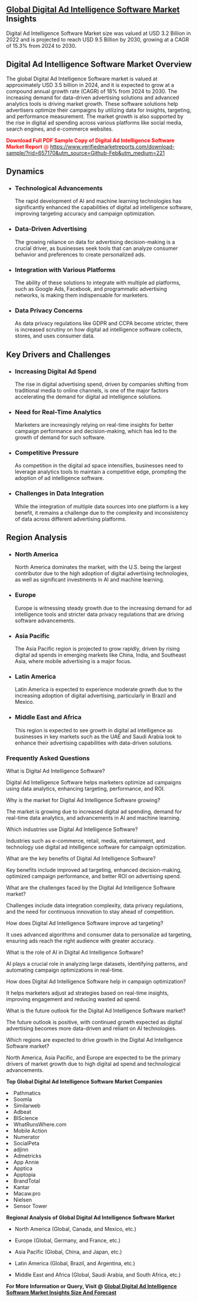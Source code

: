 <h2><a href="https://www.verifiedmarketreports.com/download-sample/?rid=657170&amp;utm_source=Github&amp;utm_medium=221" target="_blank">Global Digital Ad Intelligence Software Market</a> Insights</h2><p>Digital Ad Intelligence Software Market size was valued at USD 3.2 Billion in 2022 and is projected to reach USD 9.5 Billion by 2030, growing at a CAGR of 15.3% from 2024 to 2030.</p><p> <h2>Digital Ad Intelligence Software Market Overview</h2> <p>The global Digital Ad Intelligence Software market is valued at approximately USD 3.5 billion in 2024, and it is expected to grow at a compound annual growth rate (CAGR) of 18% from 2024 to 2030. The increasing demand for data-driven advertising solutions and advanced analytics tools is driving market growth. These software solutions help advertisers optimize their campaigns by utilizing data for insights, targeting, and performance measurement. The market growth is also supported by the rise in digital ad spending across various platforms like social media, search engines, and e-commerce websites.</p> <p><p><span class=""><span style="color: #ff0000;"><strong>Download Full PDF Sample Copy of Digital Ad Intelligence Software Market Report</strong> @ </span><a href="https://www.verifiedmarketreports.com/download-sample/?rid=657170&amp;utm_source=Github-Feb&amp;utm_medium=221" target="_blank">https://www.verifiedmarketreports.com/download-sample/?rid=657170&amp;utm_source=Github-Feb&amp;utm_medium=221</a></span></p></p> <h2>Dynamics</h2> <ul> <li><h3>Technological Advancements</h3> The rapid development of AI and machine learning technologies has significantly enhanced the capabilities of digital ad intelligence software, improving targeting accuracy and campaign optimization.</li> <li><h3>Data-Driven Advertising</h3> The growing reliance on data for advertising decision-making is a crucial driver, as businesses seek tools that can analyze consumer behavior and preferences to create personalized ads.</li> <li><h3>Integration with Various Platforms</h3> The ability of these solutions to integrate with multiple ad platforms, such as Google Ads, Facebook, and programmatic advertising networks, is making them indispensable for marketers.</li> <li><h3>Data Privacy Concerns</h3> As data privacy regulations like GDPR and CCPA become stricter, there is increased scrutiny on how digital ad intelligence software collects, stores, and uses consumer data.</li> </ul> <h2>Key Drivers and Challenges</h2> <ul> <li><h3>Increasing Digital Ad Spend</h3> The rise in digital advertising spend, driven by companies shifting from traditional media to online channels, is one of the major factors accelerating the demand for digital ad intelligence solutions.</li> <li><h3>Need for Real-Time Analytics</h3> Marketers are increasingly relying on real-time insights for better campaign performance and decision-making, which has led to the growth of demand for such software.</li> <li><h3>Competitive Pressure</h3> As competition in the digital ad space intensifies, businesses need to leverage analytics tools to maintain a competitive edge, prompting the adoption of ad intelligence software.</li> <li><h3>Challenges in Data Integration</h3> While the integration of multiple data sources into one platform is a key benefit, it remains a challenge due to the complexity and inconsistency of data across different advertising platforms.</li> </ul> <h2>Region Analysis</h2> <ul> <li><h3>North America</h3> North America dominates the market, with the U.S. being the largest contributor due to the high adoption of digital advertising technologies, as well as significant investments in AI and machine learning.</li> <li><h3>Europe</h3> Europe is witnessing steady growth due to the increasing demand for ad intelligence tools and stricter data privacy regulations that are driving software advancements.</li> <li><h3>Asia Pacific</h3> The Asia Pacific region is projected to grow rapidly, driven by rising digital ad spends in emerging markets like China, India, and Southeast Asia, where mobile advertising is a major focus.</li> <li><h3>Latin America</h3> Latin America is expected to experience moderate growth due to the increasing adoption of digital advertising, particularly in Brazil and Mexico.</li> <li><h3>Middle East and Africa</h3> This region is expected to see growth in digital ad intelligence as businesses in key markets such as the UAE and Saudi Arabia look to enhance their advertising capabilities with data-driven solutions.</li> </ul> <h3>Frequently Asked Questions</h3> <p>What is Digital Ad Intelligence Software?</p> <p>Digital Ad Intelligence Software helps marketers optimize ad campaigns using data analytics, enhancing targeting, performance, and ROI.</p> <p>Why is the market for Digital Ad Intelligence Software growing?</p> <p>The market is growing due to increased digital ad spending, demand for real-time data analytics, and advancements in AI and machine learning.</p> <p>Which industries use Digital Ad Intelligence Software?</p> <p>Industries such as e-commerce, retail, media, entertainment, and technology use digital ad intelligence software for campaign optimization.</p> <p>What are the key benefits of Digital Ad Intelligence Software?</p> <p>Key benefits include improved ad targeting, enhanced decision-making, optimized campaign performance, and better ROI on advertising spend.</p> <p>What are the challenges faced by the Digital Ad Intelligence Software market?</p> <p>Challenges include data integration complexity, data privacy regulations, and the need for continuous innovation to stay ahead of competition.</p> <p>How does Digital Ad Intelligence Software improve ad targeting?</p> <p>It uses advanced algorithms and consumer data to personalize ad targeting, ensuring ads reach the right audience with greater accuracy.</p> <p>What is the role of AI in Digital Ad Intelligence Software?</p> <p>AI plays a crucial role in analyzing large datasets, identifying patterns, and automating campaign optimizations in real-time.</p> <p>How does Digital Ad Intelligence Software help in campaign optimization?</p> <p>It helps marketers adjust ad strategies based on real-time insights, improving engagement and reducing wasted ad spend.</p> <p>What is the future outlook for the Digital Ad Intelligence Software market?</p> <p>The future outlook is positive, with continued growth expected as digital advertising becomes more data-driven and reliant on AI technologies.</p> <p>Which regions are expected to drive growth in the Digital Ad Intelligence Software market?</p> <p>North America, Asia Pacific, and Europe are expected to be the primary drivers of market growth due to high digital ad spend and technological advancements.</p> </p><p><strong>Top Global Digital Ad Intelligence Software Market Companies</strong></p><div data-test-id=""><p><li>Pathmatics</li><li> Soomla</li><li> Similarweb</li><li> Adbeat</li><li> BIScience</li><li> WhatRunsWhere.com</li><li> Mobile Action</li><li> Numerator</li><li> SocialPeta</li><li> adjinn</li><li> Admetricks</li><li> App Annie</li><li> Apptica</li><li> Apptopia</li><li> BrandTotal</li><li> Kantar</li><li> Macaw.pro</li><li> Nielsen</li><li> Sensor Tower</li></p><div><strong>Regional Analysis of&nbsp;Global Digital Ad Intelligence Software Market</strong></div><ul><li dir="ltr"><p dir="ltr">North America&nbsp;(Global, Canada, and Mexico, etc.)</p></li><li dir="ltr"><p dir="ltr">Europe (Global, Germany, and France, etc.)</p></li><li dir="ltr"><p dir="ltr">Asia Pacific&nbsp;(Global, China, and Japan, etc.)</p></li><li dir="ltr"><p dir="ltr">Latin America&nbsp;(Global, Brazil, and Argentina, etc.)</p></li><li dir="ltr">Middle East and Africa&nbsp;(Global, Saudi Arabia, and South Africa, etc.)</li></ul><p><strong>For More Information or Query, Visit @&nbsp;</strong><strong><a href="https://www.verifiedmarketreports.com/product/digital-ad-intelligence-software-market/?utm_source=Github&amp;utm_medium=221" target="_blank">Global Digital Ad Intelligence Software Market Insights Size And Forecast</a></strong></p></div>
